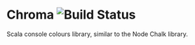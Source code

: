 # Chroma ![Build Status](https://api.travis-ci.org/eidolon/chroma.svg)

Scala console colours library, similar to the Node Chalk library.
